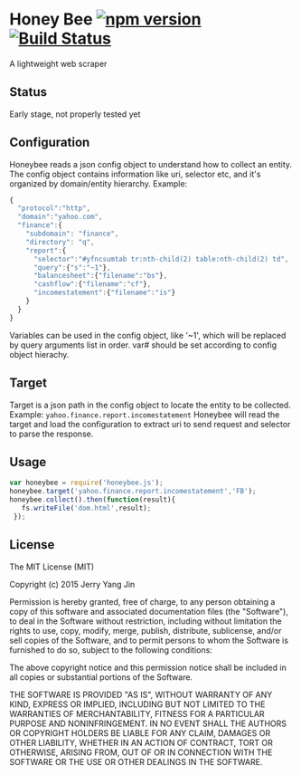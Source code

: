 Honey Bee [![npm version](https://badge.fury.io/js/honeybee.js.svg)](http://badge.fury.io/js/honeybee.js) [![Build Status](https://travis-ci.org/BeeHiveCloud/honeybee.svg)](https://travis-ci.org/BeeHiveCloud/honeybee)
=========
A lightweight web scraper

Status
------
Early stage, not properly tested yet

Configuration
-------------
Honeybee reads a json config object to understand how to collect an entity. The config object contains information like uri, selector etc, and it's organized by domain/entity hierarchy. Example:

```javascript
{
  "protocol":"http",
  "domain":"yahoo.com",
  "finance":{
    "subdomain": "finance",
    "directory": "q",
    "report":{
      "selector":"#yfncsumtab tr:nth-child(2) table:nth-child(2) td",
      "query":{"s":"~1"},
      "balancesheet":{"filename":"bs"},
      "cashflow":{"filename":"cf"},
      "incomestatement":{"filename":"is"}
    }
  }
}
```
Variables can be used in the config object, like '~1', which will be replaced by query arguments list in order.
var# should be set according to config object hierachy.

Target
------
Target is a json path in the config object to locate the entity to be collected. Example: ```yahoo.finance.report.incomestatement```
Honeybee will read the target and load the configuration to extract uri to send request and selector to parse the response.


Usage
-----
```javascript
var honeybee = require('honeybee.js');
honeybee.target('yahoo.finance.report.incomestatement','FB');
honeybee.collect().then(function(result){
   fs.writeFile('dom.html',result);
 });
```

License
-------
The MIT License (MIT)

Copyright (c) 2015 Jerry Yang Jin

Permission is hereby granted, free of charge, to any person obtaining a copy
of this software and associated documentation files (the "Software"), to deal
in the Software without restriction, including without limitation the rights
to use, copy, modify, merge, publish, distribute, sublicense, and/or sell
copies of the Software, and to permit persons to whom the Software is
furnished to do so, subject to the following conditions:

The above copyright notice and this permission notice shall be included in all
copies or substantial portions of the Software.

THE SOFTWARE IS PROVIDED "AS IS", WITHOUT WARRANTY OF ANY KIND, EXPRESS OR
IMPLIED, INCLUDING BUT NOT LIMITED TO THE WARRANTIES OF MERCHANTABILITY,
FITNESS FOR A PARTICULAR PURPOSE AND NONINFRINGEMENT. IN NO EVENT SHALL THE
AUTHORS OR COPYRIGHT HOLDERS BE LIABLE FOR ANY CLAIM, DAMAGES OR OTHER
LIABILITY, WHETHER IN AN ACTION OF CONTRACT, TORT OR OTHERWISE, ARISING FROM,
OUT OF OR IN CONNECTION WITH THE SOFTWARE OR THE USE OR OTHER DEALINGS IN THE
SOFTWARE.
